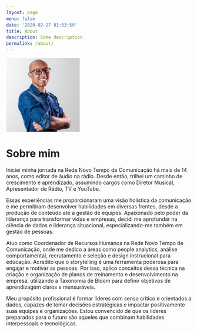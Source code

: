 ```yaml
---
layout: page
menu: false
date: '2020-02-27 01:53:59'
title: About
description: Some description.
permalink: /about/
---
```


<img class="img-rounded" src="/assets/img/uploads/profile.png" alt="Thomas A. Anderson" width="200">

# Sobre mim

Iniciei minha jornada na Rede Novo Tempo de Comunicação há mais de 14 anos, como editor de áudio na rádio. Desde então, trilhei um caminho de crescimento e aprendizado, assumindo cargos como Diretor Musical, Apresentador de Rádio, TV e YouTube.

Essas experiências me proporcionaram uma visão holística da comunicação e me permitiram desenvolver habilidades em diversas frentes, desde a produção de conteúdo até a gestão de equipes. Apaixonado pelo poder da liderança para transformar vidas e empresas, decidi me aprofundar na ciência de dados e liderança situacional, especializando-me também em gestão de pessoas.

Atuo como Coordenador de Recursos Humanos na Rede Novo Tempo de Comunicação, onde me dedico a áreas como people analytics, análise comportamental, recrutamento e seleção e design instrucional para educação. Acredito que o storytelling é uma ferramenta poderosa para engajar e motivar as pessoas. Por isso, aplico conceitos dessa técnica na criação e organização de planos de treinamento e desenvolvimento na empresa, utilizando a Taxonomia de Bloom para definir objetivos de aprendizagem claros e mensuráveis.

Meu propósito profissional é formar líderes com senso crítico e orientados a dados, capazes de tomar decisões estratégicas e impactar positivamente suas equipes e organizações. Estou convencido de que os líderes preparados para o futuro são aqueles que combinam habilidades interpessoais e tecnológicas.
